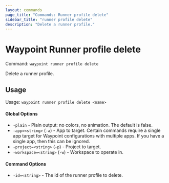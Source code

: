 ```yaml
---
layout: commands
page_title: "Commands: Runner profile delete"
sidebar_title: "runner profile delete"
description: "Delete a runner profile."
---
```


# Waypoint Runner profile delete

Command: `waypoint runner profile delete`

Delete a runner profile.


## Usage

Usage: `waypoint runner profile delete <name>`

#### Global Options

- `-plain` - Plain output: no colors, no animation. The default is false.
- `-app=<string>` (`-a`) - App to target. Certain commands require a single app target for Waypoint configurations with multiple apps. If you have a single app, then this can be ignored.
- `-project=<string>` (`-p`) - Project to target.
- `-workspace=<string>` (`-w`) - Workspace to operate in.

#### Command Options

- `-id=<string>` - The id of the runner profile to delete.

